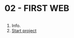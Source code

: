 ###### ######
# 02 - FIRST WEB
###### ######

01. Info.
02. [Start project](https://github.com/Nouvellie/django/tree/django/01%20-%20django%20course:%203%20webs/02%20-%20first-web/02%20-%20startproject)
